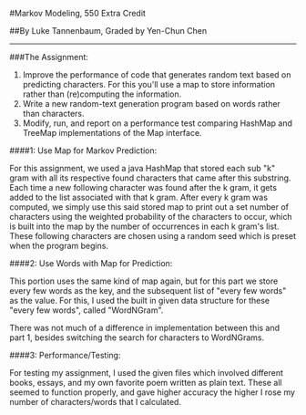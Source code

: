 #Markov Modeling, 550 Extra Credit

##By Luke Tannenbaum, Graded by Yen-Chun Chen

---
###The Assignment:

1. Improve the performance of code that generates random text based on predicting characters. For this you'll use a map to store information rather than (re)computing the information.
2. Write a new random-text generation program based on words rather than characters.
3. Modify, run, and report on a performance test comparing HashMap and TreeMap implementations of the Map interface.


####1: Use Map for Markov Prediction:

For this assignment, we used a java HashMap that stored each sub "k" gram with all its respective found characters that came after this substring. Each time a new following character was found after the k gram, it gets added to the list associated with that k gram.
After every k gram was computed, we simply use this said stored map to print out a set number of characters using the weighted probability of the characters to occur, which is built into the map by the number of occurrences in each k gram's list. These following characters are chosen using a random seed which is preset when the program begins.

####2: Use Words with Map for Prediction:

This portion uses the same kind of map again, but for this part we store every few words as the key, and the subsequent list of "every few words" as the value. For this, I used the built in given data structure for these "every few words", called "WordNGram".

There was not much of a difference in implementation between this and part 1, besides switching the search for characters to WordNGrams.

####3: Performance/Testing:

For testing my assignment, I used the given files which involved different books, essays, and my own favorite poem written as plain text. These all seemed to function properly, and gave higher accuracy the higher I rose my number of characters/words that I calculated. 
